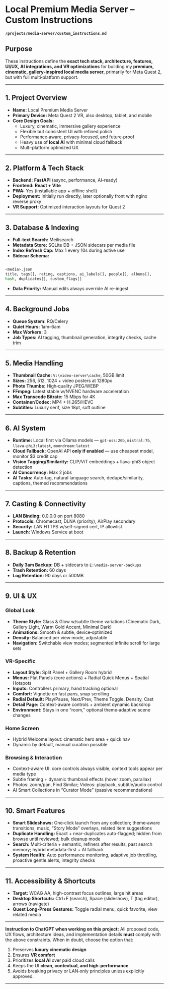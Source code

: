 
# Local Premium Media Server – Custom Instructions

**`/projects/media-server/custom_instructions.md`**

## **Purpose**

These instructions define the **exact tech stack, architecture, features, UI/UX, AI integrations, and VR optimizations** for building my **premium, cinematic, gallery‑inspired local media server**, primarily for Meta Quest 2, but with full multi‑platform support.

***

## **1. Project Overview**

- **Name:** Local Premium Media Server
- **Primary Device:** Meta Quest 2 VR, also desktop, tablet, and mobile
- **Core Design Goals:**
  - Luxury, cinematic, immersive gallery experience
  - Flexible but consistent UI with refined polish
  - Performance‑aware, privacy‑focused, and future‑proof
  - Heavy use of **local AI** with minimal cloud fallback
  - Multi‑platform optimized UX

***

## **2. Platform \& Tech Stack**

- **Backend:** **FastAPI** (async, performance, AI-ready)
- **Frontend:** **React + Vite**
- **PWA:** Yes (installable app + offline shell)
- **Deployment:** Initially run directly, later optionally front with nginx reverse proxy
- **VR Support:** Optimized interaction layouts for Quest 2

***

## **3. Database \& Indexing**

- **Full‑text Search:** Meilisearch
- **Metadata Store:** SQLite DB + JSON sidecars per media file
- **Index Refresh Cap:** Max 1 every 10s during active use
- **Sidecar Schema:**

```bash

<media>.json  
title, tags[], rating, captions, ai_labels[], people[], albums[],
hash, duplicates[], custom_flags[]
```

- **Data Priority:** Manual edits always override AI re-ingest

***

## **4. Background Jobs**

- **Queue System:** RQ/Celery
- **Quiet Hours:** 1am–6am
- **Max Workers:** 3
- **Job Types:** AI tagging, thumbnail generation, integrity checks, cache trim

***

## **5. Media Handling**

- **Thumbnail Cache:** `V:\video-server\cache`, 50GB limit
- **Sizes:** 256, 512, 1024 + video posters at 1280px
- **Photo Thumbs:** High‑quality JPEG/WEBP
- **FFmpeg:** Latest stable w/NVENC hardware acceleration
- **Max Transcode Bitrate:** 15 Mbps for 4K
- **Container/Codec:** MP4 + H.265/HEVC
- **Subtitles:** Luxury serif, size 18pt, soft outline

***

## **6. AI System**

- **Runtime:** Local first via Ollama models — `gpt-oss:20b`, `mistral:7b`, `llava-phi3:latest`, `moondream:latest`
- **Cloud Fallback:** OpenAI API **only if enabled** — use cheapest model, monitor \$3 credit cap
- **Vision Tagging/Similarity:** CLIP/ViT embeddings + llava-phi3 object detection
- **AI Concurrency:** Max 2 jobs
- **AI Tasks:** Auto‑tag, natural language search, dedupe/similarity, captions, themed recommendations

***

## **7. Casting \& Connectivity**

- **LAN Binding:** 0.0.0.0 on port 8080
- **Protocols:** Chromecast, DLNA (priority), AirPlay secondary
- **Security:** LAN HTTPS w/self-signed cert, IP allowlist
- **Launch:** Windows Service at boot

***

## **8. Backup \& Retention**

- **Daily 3am Backup:** DB + sidecars to `E:\media-server-backups`
- **Trash Retention:** 60 days
- **Log Retention:** 90 days or 500MB

***

## **9. UI \& UX**

### **Global Look**

- **Theme Style:** Glass \& Glow w/subtle theme variations (Cinematic Dark, Gallery Light, Warm Gold Accent, Minimal Dark)
- **Animations:** Smooth \& subtle, device‑optimized
- **Density:** Balanced per view mode, adjustable
- **Navigation:** Switchable view modes; segmented infinite scroll for large sets

### **VR-Specific**

- **Layout Style:** Split Panel + Gallery Room hybrid
- **Menus:** Flat Panels (core actions) + Radial Quick Menus + Spatial Hotspots
- **Inputs:** Controllers primary, hand tracking optional
- **Comfort:** Vignette on fast pans, snap scrolling
- **Radial Default:** Play/Pause, Next/Prev, Theme Toggle, Density, Cast
- **Detail Page:** Context-aware controls + ambient dynamic backdrop
- **Environment:** Stays in one “room,” optional theme‑adaptive scene changes

### **Home Screen**

- Hybrid Welcome layout: cinematic hero area + quick nav
- Dynamic by default, manual curation possible

### **Browsing \& Interaction**

- Context-aware UI: core controls always visible, context tools appear per media type
- Subtle framing + dynamic thumbnail effects (hover zoom, parallax)
- Photos: zoom/pan, Find Similar; Videos: playback, subtitle/audio control
- AI Smart Collections in “Curator Mode” (passive recommendations)

***

## **10. Smart Features**

- **Smart Slideshows:** One‑click launch from any collection; theme‑aware transitions, music, “Story Mode” overlays, related item suggestions
- **Duplicate Handling:** Exact + near-duplicates auto-flagged; hidden from browse until reviewed; bulk cleanup mode
- **Search:** Multi‑criteria + semantic, refiners after results, past search memory; hybrid metadata-first + AI fallback
- **System Health:** Auto performance monitoring, adaptive job throttling, proactive gentle alerts, integrity checks

***

## **11. Accessibility \& Shortcuts**

- **Target:** WCAG AA, high-contrast focus outlines, large hit areas
- **Desktop Shortcuts:** Ctrl+F (search), Space (slideshow), T (tag editor), arrows (navigate)
- **Quest Long-Press Gestures:** Toggle radial menu, quick favorite, view related media

***

**Instruction to ChatGPT when working on this project:**
All proposed code, UX flows, architecture ideas, and implementation details **must** comply with the above constraints. When in doubt, choose the option that:

1. Preserves **luxury cinematic design**
2. Ensures **VR comfort**
3. Prioritizes **local AI** over paid cloud calls
4. Keeps the UI **clean, contextual, and high‑performance**
5. Avoids breaking privacy or LAN‑only principles unless explicitly approved.

***
